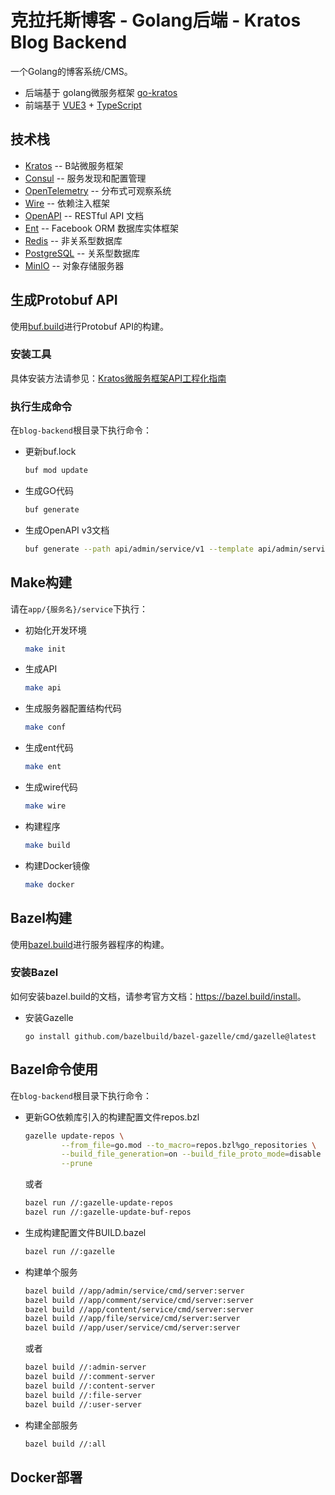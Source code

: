 # 克拉托斯博客 - Golang后端 - Kratos Blog Backend

一个Golang的博客系统/CMS。

- 后端基于 golang微服务框架 [go-kratos](https://go-kratos.dev/)
- 前端基于 [VUE3](https://vuejs.org/) + [TypeScript](https://www.typescriptlang.org/)

## 技术栈

* [Kratos](https://go-kratos.dev/) -- B站微服务框架
* [Consul](https://www.consul.io/) -- 服务发现和配置管理
* [OpenTelemetry](https://opentelemetry.io/) -- 分布式可观察系统
* [Wire](https://github.com/google/wire) -- 依赖注入框架
* [OpenAPI](https://www.openapis.org/) -- RESTful API 文档
* [Ent](https://entgo.io/) -- Facebook ORM 数据库实体框架
* [Redis](https://redis.io/) -- 非关系型数据库
* [PostgreSQL](https://www.postgresql.org/) -- 关系型数据库
* [MinIO](https://min.io/) -- 对象存储服务器

## 生成Protobuf API

使用[buf.build](https://buf.build/)进行Protobuf API的构建。

### 安装工具

具体安装方法请参见：[Kratos微服务框架API工程化指南](https://juejin.cn/post/7191095845096259641)

### 执行生成命令

在`blog-backend`根目录下执行命令：

- 更新buf.lock

    ```bash
    buf mod update
    ```

- 生成GO代码

    ```bash
    buf generate
    ```

- 生成OpenAPI v3文档

    ```bash
    buf generate --path api/admin/service/v1 --template api/admin/service/v1/buf.openapi.gen.yaml
    ```

## Make构建

请在`app/{服务名}/service`下执行：

- 初始化开发环境

   ```bash
   make init
   ```

- 生成API

   ```bash
   make api
   ```

- 生成服务器配置结构代码

   ```bash
   make conf
   ```

- 生成ent代码

   ```bash
   make ent
   ```

- 生成wire代码

   ```bash
   make wire
   ```

- 构建程序

   ```bash
   make build
   ```

- 构建Docker镜像

   ```bash
   make docker
   ```

## Bazel构建

使用[bazel.build](https://bazel.build/)进行服务器程序的构建。

### 安装Bazel

如何安装bazel.build的文档，请参考官方文档：<https://bazel.build/install>。

- 安装Gazelle

   ```shell
   go install github.com/bazelbuild/bazel-gazelle/cmd/gazelle@latest
   ```

## Bazel命令使用

在`blog-backend`根目录下执行命令：

- 更新GO依赖库引入的构建配置文件repos.bzl

   ```bash
   gazelle update-repos \
           --from_file=go.mod --to_macro=repos.bzl%go_repositories \
           --build_file_generation=on --build_file_proto_mode=disable \
           --prune
   ```
   
   或者
   
   ```bash
   bazel run //:gazelle-update-repos
   bazel run //:gazelle-update-buf-repos
   ```

- 生成构建配置文件BUILD.bazel

   ```bash
   bazel run //:gazelle
   ```

- 构建单个服务

  ```bash
  bazel build //app/admin/service/cmd/server:server
  bazel build //app/comment/service/cmd/server:server
  bazel build //app/content/service/cmd/server:server
  bazel build //app/file/service/cmd/server:server
  bazel build //app/user/service/cmd/server:server
  ```

  或者

  ```bash
  bazel build //:admin-server
  bazel build //:comment-server
  bazel build //:content-server
  bazel build //:file-server
  bazel build //:user-server
  ```

- 构建全部服务

  ```bash
  bazel build //:all
  ```

## Docker部署
